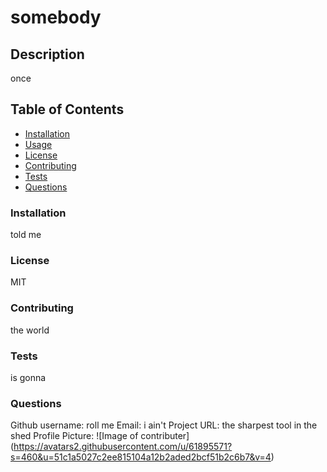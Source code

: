 
# somebody
## Description
once
## Table of Contents
* [Installation](#installation)
* [Usage](#usage)
* [License](#license)
* [Contributing](#contributing)
* [Tests](#tests)
* [Questions](#questions)
### Installation
told me
### License
MIT
### Contributing
the world
### Tests
is gonna
### Questions
Github username: roll me
Email: i ain't
Project URL: the sharpest tool in the shed
Profile Picture: 
![Image of contributer] (https://avatars2.githubusercontent.com/u/61895571?s=460&u=51c1a5027c2ee815104a12b2aded2bcf51b2c6b7&v=4)

    